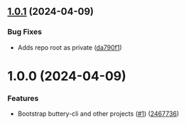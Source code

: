 <!-- MONOWEAVE:BELOW -->

## [1.0.1](https://github.com/drewdecarme/buttery-tools/compare/v1.0.0...v1.0.1) (2024-04-09)

### Bug Fixes

- Adds repo root as private ([da790f1](https://github.com/drewdecarme/buttery-tools/commit/da790f13f23e42de876a99c6e4137d053cc77321))

# 1.0.0 (2024-04-09)

### Features

- Bootstrap buttery-cli and other projects ([#1](https://github.com/drewdecarme/buttery-tools/issues/1)) ([2467736](https://github.com/drewdecarme/buttery-tools/commit/2467736a37ee27123ad39d00d864512c6e06d263))
